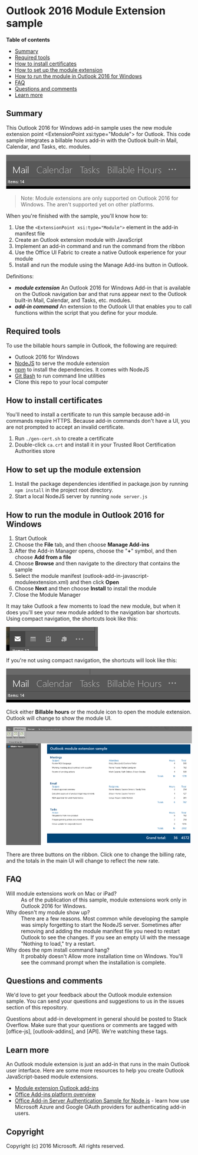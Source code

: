 # Outlook 2016 Module Extension sample

**Table of contents**

* [Summary](#summary)
* [Required tools](#required-tools)
* [How to install certificates](#how-to-install-certificates)
* [How to set up the module extension](#how-to-set-up-the-module-extension)
* [How to run the module in Outlook 2016 for Windows](#how-to-run-the-module-in-outlook-2016-for-windows)
* [FAQ](#faq)
* [Questions and comments](#questions-and-comments)
* [Learn more](#learn-more)

## Summary

This Outlook 2016 for Windows add-in sample uses the new module extension point \<ExtensionPoint xsi:type="Module"\> for Outlook. This code sample integrates a billable hours add-in with the Outlook built-in Mail, Calendar, and 
Tasks, etc. modules. 

![](/readme-images/Outlook-Navigation-Bar.png)

> Note: Module extensions are only supported on Outlook 2016 for Windows. The aren't supported yet
> on other platforms.

When you're finished with the sample, you'll know how to:

1. Use the ```<ExtensionPoint xsi:type="Module">``` element in the add-in manifest file
2. Create an Outlook extension module with JavaScript
3. Implement an add-in command and run the command from the ribbon
4. Use the Office UI Fabric to create a native Outlook experience for your module
5. Install and run the module using the Manage Add-ins button in Outlook.

Definitions:

* ***module extension*** An Outlook 2016 for Windows Add-in that is available on the Outlook navigation bar
and that runs appear next to the Outlook built-in Mail, Calendar, and Tasks, etc. modules.
* ***add-in command*** An extension to the Outlook UI that enables you to call functions within the script
that you define for your module.

## Required tools

To use the billable hours sample in Outlook, the following are required:

* Outlook 2016 for Windows
* [NodeJS](https://nodejs.org/en) to serve the module extension
* [npm](https://www.npmjs.com/) to install the dependencies. It comes with NodeJS
* [Git Bash](http://www.git-scm.com/downloads) to run command line utilities
* Clone this repo to your local computer


## How to install certificates

You'll need to install a certificate to run this sample because add-in commands require HTTPS. Because add-in
commands don't have a UI, you are not prompted to accept an invalid certificate. 

1. Run ```./gen-cert.sh``` to create a certificate
2. Double-click ```ca.crt``` and install it in your Trusted Root Certification Authorities store

## How to set up the module extension

1. Install the package dependencies identified in package.json by running ```npm install``` in the project root directory.
2. Start a local NodeJS server by running ```node server.js```

## How to run the module in Outlook 2016 for Windows

1. Start Outlook
2. Choose the **File** tab, and then choose **Manage Add-ins**
3. After the Add-in Manager opens, choose the "**+**" symbol, and then choose **Add from a file**
4. Choose **Browse** and then navigate to the directory that contains the sample
5. Select the module manifest (outlook-add-in-javascript-moduleextension.xml) and then click **Open**
6. Choose **Next** and then choose **Install** to install the module
7. Close the Module Manager

It may take Outlook a few moments to load the new module, but when it does you'll see your new
module added to the navigation bar shortcuts. Using compact navigation, the shortcuts look like this:

![Shows add-in commands in the compact Outlook navigation bar.](/readme-images/Outlook-Compact-Navigation-Bar.png)

If you're not using compact navigation, the shortcuts will look like this:

![Shows a single module extension the the expanded navigation bar.](/readme-images/Outlook-Navigation-Bar.png)

Click either **Billable hours** or the module icon to open the module extension. Outlook will change
to show the module UI.

![Shows the user interface for the module extenstion.](/readme-images/Outlook-Billable-Hours-UI.png)

There are three buttons on the ribbon. Click one to change the billing rate, and the totals in the 
main UI will change to reflect the new rate. 

## FAQ

<dl>
<dt>Will module extensions work on Mac or iPad? </dt>
<dd>As of the publication of this sample, module extensions work
only in Outlook 2016 for Windows.</dd>
<dt>Why doesn't my module show up?</dt>
<dd>There are a few reasons. Most common while developing the sample was simply forgetting
to start the NodeJS server. Sometimes after removing and adding the module manifest file you need to restart
Outlook to see the changes. If you see an empty UI with the message "Nothing to load," try a restart.</dd>
<dt>Why does the npm install command hang?</dt>
<dd>It probably doesn't Allow more installation time on Windows. You'll see the command prompt when the installation is complete.
</dl>

## Questions and comments

We'd love to get your feedback about the Outlook module extension sample. You can send your questions and 
suggestions to us in the issues section of this repository.

Questions about add-in development in general should be posted to Stack Overflow. Make sure that your 
questions or comments are tagged with [office-js], [outlook-addins], and [API]. We're watching these tags.

## Learn more

An Outlook module extension is just an add-in that runs in the main Outlook user interface. Here are some
more resources to help you create Outlook JavaScript-based module extensions.

* [Module extension Outlook add-ins](http://dev.office.com/docs/add-ins/outlook/extension-module-outlook-add-ins)
* [Office Add-ins platform overview](https://msdn.microsoft.com/EN-US/library/office/jj220082.aspx)
* [Office Add-in Server Authentication Sample for Node.js](https://github.com/OfficeDev/Office-Add-in-Nodejs-ServerAuth) - learn how use Microsoft Azure and Google OAuth providers for authenticating add-in users.

## Copyright
Copyright (c) 2016 Microsoft. All rights reserved.
